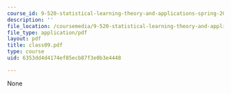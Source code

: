 ```yaml
---
course_id: 9-520-statistical-learning-theory-and-applications-spring-2006
description: ''
file_location: /coursemedia/9-520-statistical-learning-theory-and-applications-spring-2006/6353dd4d4174ef85ecb87f3e0b3e4448_class09.pdf
file_type: application/pdf
layout: pdf
title: class09.pdf
type: course
uid: 6353dd4d4174ef85ecb87f3e0b3e4448

---
```

None
